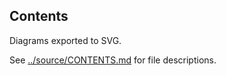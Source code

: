 ## Contents

Diagrams exported to SVG.

See [../source/CONTENTS.md](../source/CONTENTS.md) for file descriptions.